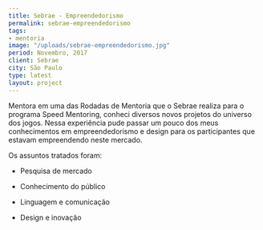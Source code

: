```yaml
---
title: Sebrae - Empreendedorismo
permalink: sebrae-empreendedorismo
tags:
- mentoria
image: "/uploads/sebrae-empreendedorismo.jpg"
period: Novembro, 2017
client: Sebrae
city: São Paulo
type: latest
layout: project
---
```


Mentora em uma das Rodadas de Mentoria que o Sebrae realiza para o programa Speed Mentoring, conheci diversos novos projetos do universo dos jogos. Nessa experiência pude passar um pouco dos meus conhecimentos em empreendedorismo e design para os participantes que estavam empreendendo neste mercado.

Os assuntos tratados foram:

-	Pesquisa de mercado

-	Conhecimento do público

-	Linguagem e comunicação

-	Design e inovação


